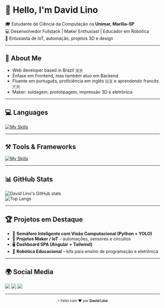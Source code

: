 # 👋 Hello, I'm David Lino  

🎓 Estudante de Ciência da Computação na **Unimar, Marília-SP**  
💻 Desenvolvedor Fullstack | Maker Enthusiast | Educador em Robótica  
🎯 Entusiasta de IoT, automação, projetos 3D e design  

---

## 👀 About Me  
<ul>
  <li>Web developer based in Brazil 🇧🇷</li>
  <li>Ênfase em Frontend, mas também atuo em Backend</li>
  <li>Fluente em português, proficiência em inglês 🇬🇧 e aprendendo francês 🇫🇷</li>
  <li>Maker: soldagem, prototipagem, impressão 3D e eletrônica</li>
</ul>

---

## 💻 Languages  
[![My Skills](https://skillicons.dev/icons?i=cpp,ts,js,py,java&theme=light&perline=6)](https://skillicons.dev)

---

## ⚒️ Tools & Frameworks  
[![My Skills](https://skillicons.dev/icons?i=angular,electron,nestjs,nodejs,tailwind,figma,vercel,linux,windows,postgres,mysql,mongodb,supabase,arduino,raspberrypi,docker,git,postman,ps,rabbitmq,ai&theme=light&perline=6)](https://skillicons.dev)

---

## 📊 GitHub Stats  
![David Lino's GitHub stats](https://github-readme-stats.vercel.app/api?username=DavidLinoe&show_icons=true&theme=radical)  
![Top Langs](https://github-readme-stats.vercel.app/api/top-langs/?username=DavidLinoe&layout=compact&theme=radical)

---

## 🏆 Projetos em Destaque  
- 🚦 **Semáforo Inteligente com Visão Computacional (Python + YOLO)**  
- 📡 **Projetos Maker / IoT** – automações, sensores e circuitos  
- 🖥 **Dashboard SPA (Angular + Tailwind)**  
- 🤖 **Robótica Educacional** – kits para ensino de programação e eletrônica  

---

## 🌍 Social Media  
<div>
  <a href="https://www.linkedin.com/in/seu-perfil" target="_blank"><img src="https://img.shields.io/badge/-LinkedIn-%230077B5?style=for-the-badge&logo=linkedin&logoColor=white" target="_blank"></a> 
  <a href="mailto:seuemail@exemplo.com"><img src="https://img.shields.io/badge/-Gmail-%23333?style=for-the-badge&logo=gmail&logoColor=white" target="_blank"></a>
  <a href="https://t.me/seuuser" target="_blank"><img src="https://img.shields.io/badge/-Telegram-%2300A8E0?style=for-the-badge&logo=telegram&logoColor=white" target="_blank"></a>
</div>

---

<p align="center"><sub>⚡ Feito com ❤️ por <b>David Lino</b></sub></p>
